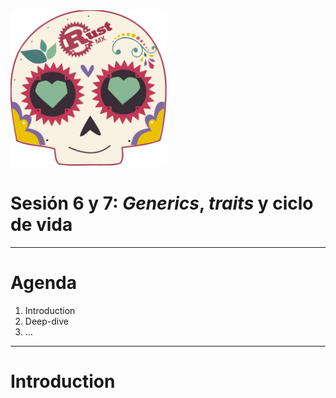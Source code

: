 <img src="../assets/images/rustmx-logo.svg" alt="RustMX" width="250rem" height="auto">

# Sesión 6 y 7: _Generics_, _traits_ y ciclo de vida

---

# Agenda

1. Introduction
2. Deep-dive
3. ...

---

# Introduction
